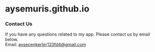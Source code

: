 # aysemuris.github.io

### Contact Us<br>
If you have any questions related to my app. Please contact us by email below.<br>
Email: <aysecenkerler133fd4@gmail.com>
